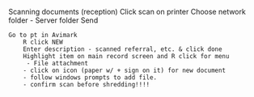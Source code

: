 Scanning documents (reception)
    Click scan on printer
        Choose network folder
            - Server folder
            Send

    Go to pt in Avimark
        R click NEW
        Enter description - scanned referral, etc. & click done
        Highlight item on main record screen and R click for menu
         - File attachment 
        - click on icon (paper w/ + sign on it) for new document
        - follow windows prompts to add file.
        - confirm scan before shredding!!!!  


        

